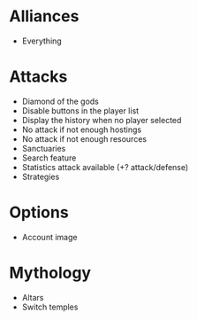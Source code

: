 # Alliances
* Everything

# Attacks
* Diamond of the gods
* Disable buttons in the player list
* Display the history when no player selected
* No attack if not enough hostings
* No attack if not enough resources
* Sanctuaries
* Search feature
* Statistics attack available (+? attack/defense)
* Strategies

# Options
* Account image

# Mythology
* Altars
* Switch temples
